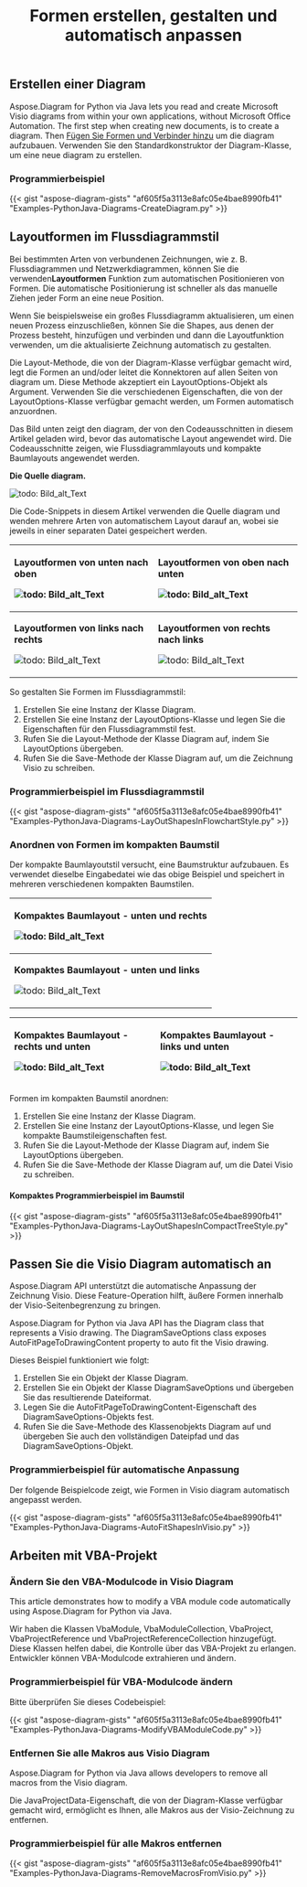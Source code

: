 ﻿---
title: Formen erstellen, gestalten und automatisch anpassen
type: docs
weight: 10
url: /de/python-java/create-layout-and-auto-fit-shapes/
---
## **Erstellen einer Diagram**
Aspose.Diagram for Python via Java lets you read and create Microsoft Visio diagrams from within your own applications, without Microsoft Office Automation. The first step when creating new documents, is to create a diagram. Then [Fügen Sie Formen und Verbinder hinzu](/diagram/de/python-java/add-and-connect-visio-shapes/) um die diagram aufzubauen. Verwenden Sie den Standardkonstruktor der Diagram-Klasse, um eine neue diagram zu erstellen.
### **Programmierbeispiel**
{{< gist "aspose-diagram-gists" "af605f5a3113e8afc05e4bae8990fb41" "Examples-PythonJava-Diagrams-CreateDiagram.py" >}}
## **Layoutformen im Flussdiagrammstil**
 Bei bestimmten Arten von verbundenen Zeichnungen, wie z. B. Flussdiagrammen und Netzwerkdiagrammen, können Sie die verwenden**Layoutformen** Funktion zum automatischen Positionieren von Formen. Die automatische Positionierung ist schneller als das manuelle Ziehen jeder Form an eine neue Position.

Wenn Sie beispielsweise ein großes Flussdiagramm aktualisieren, um einen neuen Prozess einzuschließen, können Sie die Shapes, aus denen der Prozess besteht, hinzufügen und verbinden und dann die Layoutfunktion verwenden, um die aktualisierte Zeichnung automatisch zu gestalten.

Die Layout-Methode, die von der Diagram-Klasse verfügbar gemacht wird, legt die Formen an und/oder leitet die Konnektoren auf allen Seiten von diagram um. Diese Methode akzeptiert ein LayoutOptions-Objekt als Argument. Verwenden Sie die verschiedenen Eigenschaften, die von der LayoutOptions-Klasse verfügbar gemacht werden, um Formen automatisch anzuordnen.

Das Bild unten zeigt den diagram, der von den Codeausschnitten in diesem Artikel geladen wird, bevor das automatische Layout angewendet wird. Die Codeausschnitte zeigen, wie Flussdiagrammlayouts und kompakte Baumlayouts angewendet werden.

**Die Quelle diagram.** 

![todo: Bild_alt_Text](create-layout-and-auto-fit-shapes_1.png)

Die Code-Snippets in diesem Artikel verwenden die Quelle diagram und wenden mehrere Arten von automatischem Layout darauf an, wobei sie jeweils in einer separaten Datei gespeichert werden.

|<p>**Layoutformen von unten nach oben** </p><p>![todo: Bild_alt_Text](create-layout-and-auto-fit-shapes_2.png)</p>|<p>**Layoutformen von oben nach unten** </p><p>![todo: Bild_alt_Text](create-layout-and-auto-fit-shapes_3.png)</p>|
|:- |:- |
|<p>**Layoutformen von links nach rechts** </p><p>![todo: Bild_alt_Text](create-layout-and-auto-fit-shapes_4.png)</p>|<p>**Layoutformen von rechts nach links** </p><p>![todo: Bild_alt_Text](create-layout-and-auto-fit-shapes_5.png)</p>|
So gestalten Sie Formen im Flussdiagrammstil:

1. Erstellen Sie eine Instanz der Klasse Diagram.
1. Erstellen Sie eine Instanz der LayoutOptions-Klasse und legen Sie die Eigenschaften für den Flussdiagrammstil fest.
1. Rufen Sie die Layout-Methode der Klasse Diagram auf, indem Sie LayoutOptions übergeben.
1. Rufen Sie die Save-Methode der Klasse Diagram auf, um die Zeichnung Visio zu schreiben.
### **Programmierbeispiel im Flussdiagrammstil**
{{< gist "aspose-diagram-gists" "af605f5a3113e8afc05e4bae8990fb41" "Examples-PythonJava-Diagrams-LayOutShapesInFlowchartStyle.py" >}}
### **Anordnen von Formen im kompakten Baumstil**
Der kompakte Baumlayoutstil versucht, eine Baumstruktur aufzubauen. Es verwendet dieselbe Eingabedatei wie das obige Beispiel und speichert in mehreren verschiedenen kompakten Baumstilen.

|<p>**Kompaktes Baumlayout - unten und rechts** </p><p>![todo: Bild_alt_Text](create-layout-and-auto-fit-shapes_6.png)</p>|
|:- |
|<p>**Kompaktes Baumlayout - unten und links** </p><p>![todo: Bild_alt_Text](create-layout-and-auto-fit-shapes_7.png)</p>|


|<p>**Kompaktes Baumlayout - rechts und unten** </p><p>![todo: Bild_alt_Text](create-layout-and-auto-fit-shapes_8.png)</p>|<p>**Kompaktes Baumlayout - links und unten** </p><p>![todo: Bild_alt_Text](create-layout-and-auto-fit-shapes_9.png)</p>|
|:- |:- |
Formen im kompakten Baumstil anordnen:

1. Erstellen Sie eine Instanz der Klasse Diagram.
1. Erstellen Sie eine Instanz der LayoutOptions-Klasse, und legen Sie kompakte Baumstileigenschaften fest.
1. Rufen Sie die Layout-Methode der Klasse Diagram auf, indem Sie LayoutOptions übergeben.
1. Rufen Sie die Save-Methode der Klasse Diagram auf, um die Datei Visio zu schreiben.
#### **Kompaktes Programmierbeispiel im Baumstil**
{{< gist "aspose-diagram-gists" "af605f5a3113e8afc05e4bae8990fb41" "Examples-PythonJava-Diagrams-LayOutShapesInCompactTreeStyle.py" >}}
## **Passen Sie die Visio Diagram automatisch an**
Aspose.Diagram API unterstützt die automatische Anpassung der Zeichnung Visio. Diese Feature-Operation hilft, äußere Formen innerhalb der Visio-Seitenbegrenzung zu bringen.

Aspose.Diagram for Python via Java API has the Diagram class that represents a Visio drawing. The DiagramSaveOptions class exposes AutoFitPageToDrawingContent property to auto fit the Visio drawing.

Dieses Beispiel funktioniert wie folgt:

1. Erstellen Sie ein Objekt der Klasse Diagram.
1. Erstellen Sie ein Objekt der Klasse DiagramSaveOptions und übergeben Sie das resultierende Dateiformat.
1. Legen Sie die AutoFitPageToDrawingContent-Eigenschaft des DiagramSaveOptions-Objekts fest.
1. Rufen Sie die Save-Methode des Klassenobjekts Diagram auf und übergeben Sie auch den vollständigen Dateipfad und das DiagramSaveOptions-Objekt.
### **Programmierbeispiel für automatische Anpassung**
Der folgende Beispielcode zeigt, wie Formen in Visio diagram automatisch angepasst werden.

{{< gist "aspose-diagram-gists" "af605f5a3113e8afc05e4bae8990fb41" "Examples-PythonJava-Diagrams-AutoFitShapesInVisio.py" >}}
## **Arbeiten mit VBA-Projekt**
### **Ändern Sie den VBA-Modulcode in Visio Diagram**
This article demonstrates how to modify a VBA module code automatically using Aspose.Diagram for Python via Java.

Wir haben die Klassen VbaModule, VbaModuleCollection, VbaProject, VbaProjectReference und VbaProjectReferenceCollection hinzugefügt. Diese Klassen helfen dabei, die Kontrolle über das VBA-Projekt zu erlangen. Entwickler können VBA-Modulcode extrahieren und ändern.
### **Programmierbeispiel für VBA-Modulcode ändern**
Bitte überprüfen Sie dieses Codebeispiel:

{{< gist "aspose-diagram-gists" "af605f5a3113e8afc05e4bae8990fb41" "Examples-PythonJava-Diagrams-ModifyVBAModuleCode.py" >}}
### **Entfernen Sie alle Makros aus Visio Diagram**
Aspose.Diagram for Python via Java allows developers to remove all macros from the Visio diagram.

Die JavaProjectData-Eigenschaft, die von der Diagram-Klasse verfügbar gemacht wird, ermöglicht es Ihnen, alle Makros aus der Visio-Zeichnung zu entfernen.
### **Programmierbeispiel für alle Makros entfernen**
{{< gist "aspose-diagram-gists" "af605f5a3113e8afc05e4bae8990fb41" "Examples-PythonJava-Diagrams-RemoveMacrosFromVisio.py" >}}
